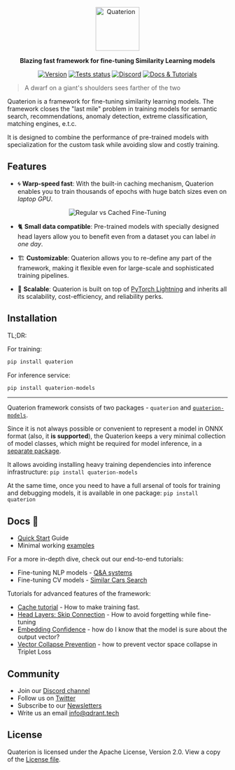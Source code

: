 <p align="center">
  <img height="100" src="docs/imgs/logo.svg" alt="Quaterion">
</p>

<p align="center">
    <b>Blazing fast framework for fine-tuning Similarity Learning models</b>
</p>

<p align=center>
    <a href="https://pypi.org/project/quaterion"><img src="https://img.shields.io/pypi/v/quaterion?label=pypi" alt="Version" /></a>
    <a href="https://github.com/qdrant/quaterion/actions/workflows/test.yml"><img src="https://github.com/qdrant/quaterion/actions/workflows/test.yml/badge.svg" alt="Tests status"></a>
    <a href="https://qdrant.to/discord"><img src="https://img.shields.io/badge/Discord-Qdrant-5865F2.svg?logo=discord" alt="Discord"></a>
    <a href="https://quaterion.qdrant.tech"><img src="https://img.shields.io/badge/Learn-Docs%20%26%20Tutorials-success" alt="Docs & Tutorials" /></a>
</p>

>  A dwarf on a giant's shoulders sees farther of the two 

Quaterion is a framework for fine-tuning similarity learning models.
The framework closes the "last mile" problem in training models for semantic search, recommendations, anomaly detection, extreme classification, matching engines, e.t.c.

It is designed to combine the performance of pre-trained models with specialization for the custom task while avoiding slow and costly training.


## Features

* 🌀 **Warp-speed fast**: With the built-in caching mechanism, Quaterion enables you to train thousands of epochs with huge batch sizes even on *laptop GPU*.

<p align="center">
  <img alt="Regular vs Cached Fine-Tuning" src="https://storage.googleapis.com/quaterion/docs/new-cmp-demo.gif">
</p>

* 🐈‍ **Small data compatible**: Pre-trained models with specially designed head layers allow you to benefit even from a dataset you can label *in one day*.


* 🏗️ **Customizable**: Quaterion allows you to re-define any part of the framework, making it flexible even for large-scale and sophisticated training pipelines.


* 🌌 **Scalable**: Quaterion is built on top of [PyTorch Lightning](https://github.com/Lightning-AI/lightning) and inherits all its scalability, cost-efficiency, and reliability perks. 

## Installation

TL;DR:

For training:
```bash
pip install quaterion
```

For inference service:
```bash
pip install quaterion-models
```

---

Quaterion framework consists of two packages - `quaterion` and [`quaterion-models`](https://github.com/qdrant/quaterion-models).

Since it is not always possible or convenient to represent a model in ONNX format (also, it **is supported**), the Quaterion keeps a very minimal collection of model classes, which might be required for model inference, in a [separate package](https://github.com/qdrant/quaterion-models).

It allows avoiding installing heavy training dependencies into inference infrastructure: `pip install quaterion-models`

At the same time, once you need to have a full arsenal of tools for training and debugging models, it is available in one package: `pip install quaterion`


## Docs 📓

* [Quick Start](https://quaterion.qdrant.tech/getting_started/quick_start.html) Guide
* Minimal working [examples](./examples)

For a more in-depth dive, check out our end-to-end tutorials:

- Fine-tuning NLP models - [Q&A systems](https://quaterion.qdrant.tech/tutorials/nlp_tutorial.html)
- Fine-tuning CV models - [Similar Cars Search](https://quaterion.qdrant.tech/tutorials/cars-tutorial.html)

Tutorials for advanced features of the framework:

- [Cache tutorial](https://quaterion.qdrant.tech/tutorials/cache_tutorial.html) - How to make training fast.
- [Head Layers: Skip Connection](https://quaterion.qdrant.tech/tutorials/head_layers_skip_connection.html) - How to avoid forgetting while fine-tuning
- [Embedding Confidence](https://quaterion.qdrant.tech/tutorials/embedding_confidence.html) - how do I know that the model is sure about the output vector?
- [Vector Collapse Prevention](https://quaterion.qdrant.tech/tutorials/triplet_loss_trick.html) - how to prevent vector space collapse in Triplet Loss


## Community

* Join our [Discord channel](https://qdrant.to/discord)
* Follow us on [Twitter](https://qdrant.to/twitter)
* Subscribe to our [Newsletters](https://qdrant.to/newsletter)
* Write us an email [info@qdrant.tech](mailto:info@qdrant.tech)

## License

Quaterion is licensed under the Apache License, Version 2.0. View a copy of the [License file](https://github.com/qdrant/quaterion/blob/master/LICENSE).
